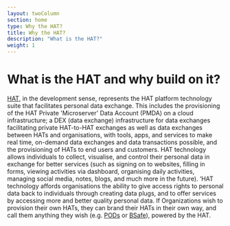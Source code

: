 ```yaml
---
layout: twoColumn
section: home
type: Why the HAT?
title: Why the HAT?
description: "What is the HAT?"
weight: 1
---
```


# What is the HAT and why build on it?

[HAT](http://www.hubofallthings.com/), in the development sense, represents the HAT platform technology suite that facilitates personal data exchange. This includes the provisioning of the HAT Private 'Microserver' Data Account (PMDA) on a cloud infrastructure; a DEX (data exchange) infrastructure for data exchanges facilitating private HAT-to-HAT exchanges as well as data exchanges between HATs and organisations, with tools, apps, and services to make real time, on-demand data exchanges and data transactions possible, and the provisioning of HATs to end users and customers. HAT technology allows individuals to collect, visualise, and control their personal data in exchange for better services (such as signing on to websites, filling in forms, viewing activities via dashboard, organising daily activities, managing social media, notes, blogs, and much more in the future). ‘HAT technology affords organisations the ability to give access rights to personal data back to individuals through creating data plugs, and to offer services by accessing more and better quality personal data. If Organizations wish to provision their own HATs, they can brand their HATs in their own way, and call them anything they wish (e.g. [PODs](https://www.nogginasia.com/noggin-pod-technology/) or [BSafe](https://www.bheard.com/login)), powered by the HAT.
